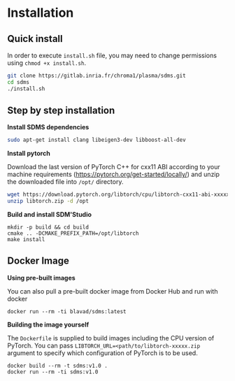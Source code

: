 # Installation

## Quick install

In order to execute ``install.sh`` file, you may need to change permissions using ``chmod +x install.sh``.


```bash
git clone https://gitlab.inria.fr/chroma1/plasma/sdms.git
cd sdms
./install.sh
```

Step by step installation
--------------------------
**Install SDMS dependencies**

```bash
sudo apt-get install clang libeigen3-dev libboost-all-dev
```

**Install pytorch**

Download the last version of PyTorch C++ for cxx11 ABI according to your machine requirements (https://pytorch.org/get-started/locally/) and unzip the downloaded file into `/opt/` directory.


```bash
wget https://download.pytorch.org/libtorch/cpu/libtorch-cxx11-abi-xxxxxxx.zip -O libtorch.zip
unzip libtorch.zip -d /opt
```

**Build and install SDM'Studio**

```
mkdir -p build && cd build
cmake .. -DCMAKE_PREFIX_PATH=/opt/libtorch
make install
```

Docker Image
--------------

**Using pre-built images**

You can also pull a pre-built docker image from Docker Hub and run with docker

```
docker run --rm -ti blavad/sdms:latest
```

**Building the image yourself**

The ``Dockerfile`` is supplied to build images including the CPU version of PyTorch. You can pass ``LIBTORCH_URL=<path/to/libtorch-xxxxx.zip`` argument to specify which configuration of PyTorch is to be used.

```
docker build --rm -t sdms:v1.0 .
docker run --rm -ti sdms:v1.0
```